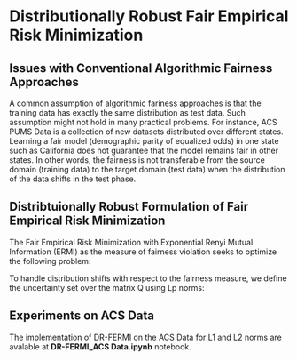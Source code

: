 # Distributionally Robust Fair Empirical Risk Minimization

## Issues with Conventional Algorithmic Fairness Approaches 
A common assumption of algorithmic fariness approaches is that the training data has exactly the same distribution as test data. Such assumption might not hold
in many practical problems. For instance, ACS PUMS Data is a collection of new datasets distributed over different states. Learning a fair model (demographic parity of equalized odds) in one state such as California does not guarantee that the model remains fair in other states. In other words, the fairness is not transferable from the source domain (training data) to the target domain (test data) when the distribution of the data shifts in the test phase. 

## Distribtuionally Robust Formulation of Fair Empirical Risk Minimization
The Fair Empirical Risk Minimization with Exponential Renyi Mutual Information (ERMI) as the measure of fairness violation seeks to optimize the following problem:

To handle distribution shifts with respect to the fairness measure, we define the uncertainty set over the matrix Q using Lp norms:

## Experiments on ACS Data
The implementation of DR-FERMI on the ACS Data for L1 and L2 norms are avalable at **DR-FERMI_ACS Data.ipynb** notebook.
